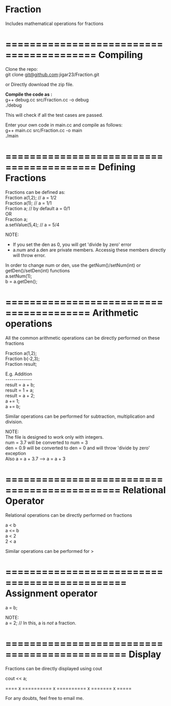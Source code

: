 Fraction
========

Includes mathematical operations for fractions

=========================================
Compiling
=========================================

Clone the repo: <br>
git clone git@github.com:jigar23/Fraction.git <br>

or Directly download the zip file. <br>

<b> Compile the code as : </b> <br> 
g++ debug.cc src/Fraction.cc -o debug <br>
./debug <br>

This will check if all the test cases are passed. <br>

Enter your own code in main.cc and compile as follows: <br>
g++ main.cc src/Fraction.cc -o main <br>
./main <br>

=========================================
Defining Fractions
=========================================
Fractions can be defined as: <br>
Fraction a(1,2); // a = 1/2 <br>
Fraction a(1); // a = 1/1 <br>
Fraction a; // by default a = 0/1 <br>
OR <br>
Fraction a; <br>
a.setValue(5,4); // a = 5/4 <br>

NOTE: <br>
- If you set the den as 0, you will get 'divide by zero' error <br>
- a.num and a.den are private members. Accessig these members directly will throw error. <br>

In order to change num or den, use the getNum()/setNum(int) or getDen()/setDen(int) functions <br>
a.setNum(1); <br>
b = a.getDen();<br>

========================================
Arithmetic operations
========================================
All the common arithmetic operations can be directly performed on these fractions <br>

Fraction a(1,2); <br>
Fraction b(-2,3); <br>
Fraction result; <br>

E.g. Addition <br>
------------- <br>
result = a + b; <br>
result = 1 + a; <br>
result = a + 2; <br>
a += 1; <br>
a += b; <br>

Similar operations can be performed for subtraction, multiplication and division. <br>

NOTE: <br>
The file is designed to work only with integers. <br>
num = 3.7 will be converted to num = 3 <br>
den = 0.9 will be converted to den = 0 and will throw 'divide by zero' exception <br>
Also a = a + 3.7 --> a = a + 3 <br>

=============================================
Relational Operator
=============================================

Relational operations can be directly performed on fractions <br>

a < b <br>
a <= b <br>
a < 2 <br>
2 < a <br>

Similar operations can be performed for > <br>

==============================================
Assignment operator
==============================================

a = b; <br>
 
NOTE: <br>
a = 2; // In this, a is *not* a fraction. <br>

==============================================
Display 
==============================================

Fractions can be directly displayed using cout <br>

cout << a; <br>

==== x ========== x ========== x ======= x ===== <br>

For any doubts, feel free to email me. <br>


























